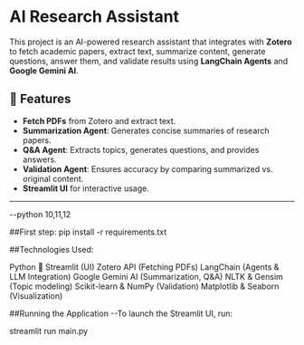 # AI Research Assistant

This project is an AI-powered research assistant that integrates with **Zotero** to fetch academic papers, extract text, summarize content, generate questions, answer them, and validate results using **LangChain Agents** and **Google Gemini AI**.

## 🚀 Features
- **Fetch PDFs** from Zotero and extract text.
- **Summarization Agent**: Generates concise summaries of research papers.
- **Q&A Agent**: Extracts topics, generates questions, and provides answers.
- **Validation Agent**: Ensures accuracy by comparing summarized vs. original content.
- **Streamlit UI** for interactive usage.

---

--python 10,11,12

##First step:
pip install -r requirements.txt

##Technologies Used:

Python 🐍
Streamlit (UI)
Zotero API (Fetching PDFs)
LangChain (Agents & LLM Integration)
Google Gemini AI (Summarization, Q&A)
NLTK & Gensim (Topic modeling)
Scikit-learn & NumPy (Validation)
Matplotlib & Seaborn (Visualization)


##Running the Application
--To launch the Streamlit UI, run:

streamlit run main.py
